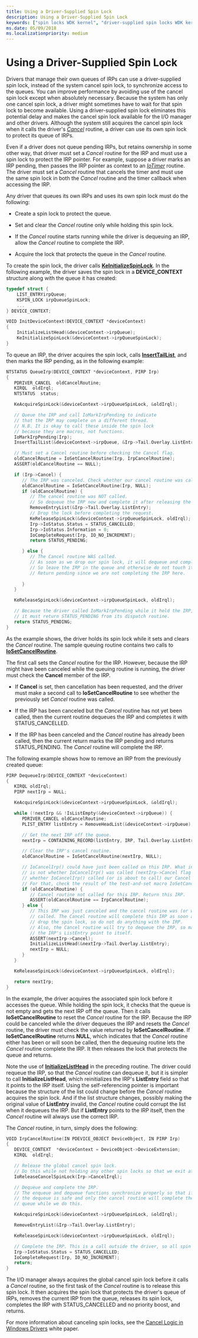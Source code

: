 ```yaml
---
title: Using a Driver-Supplied Spin Lock
description: Using a Driver-Supplied Spin Lock
keywords: ["spin locks WDK kernel", "driver-supplied spin locks WDK kernel", "global cancel spin locks WDK kernel"]
ms.date: 05/09/2018
ms.localizationpriority: medium
---
```


# Using a Driver-Supplied Spin Lock





Drivers that manage their own queues of IRPs can use a driver-supplied spin lock, instead of the system cancel spin lock, to synchronize access to the queues. You can improve performance by avoiding use of the cancel spin lock except when absolutely necessary. Because the system has only one cancel spin lock, a driver might sometimes have to wait for that spin lock to become available. Using a driver-supplied spin lock eliminates this potential delay and makes the cancel spin lock available for the I/O manager and other drivers. Although the system still acquires the cancel spin lock when it calls the driver's [*Cancel*](/windows-hardware/drivers/ddi/wdm/nc-wdm-driver_cancel) routine, a driver can use its own spin lock to protect its queue of IRPs.

Even if a driver does not queue pending IRPs, but retains ownership in some other way, that driver must set a *Cancel* routine for the IRP and must use a spin lock to protect the IRP pointer. For example, suppose a driver marks an IRP pending, then passes the IRP pointer as context to an [*IoTimer*](/windows-hardware/drivers/ddi/wdm/nc-wdm-io_timer_routine) routine. The driver must set a *Cancel* routine that cancels the timer and must use the same spin lock in both the *Cancel* routine and the timer callback when accessing the IRP.

Any driver that queues its own IRPs and uses its own spin lock must do the following:

-   Create a spin lock to protect the queue.

-   Set and clear the *Cancel* routine only while holding this spin lock.

-   If the *Cancel* routine starts running while the driver is dequeuing an IRP, allow the *Cancel* routine to complete the IRP.

-   Acquire the lock that protects the queue in the *Cancel* routine.

To create the spin lock, the driver calls [**KeInitializeSpinLock**](/windows-hardware/drivers/ddi/wdm/nf-wdm-keinitializespinlock). In the following example, the driver saves the spin lock in a **DEVICE\_CONTEXT** structure along with the queue it has created:

```cpp
typedef struct {
    LIST_ENTRYirpQueue;
    KSPIN_LOCK irpQueueSpinLock;
    ...
} DEVICE_CONTEXT;

VOID InitDeviceContext(DEVICE_CONTEXT *deviceContext)
{
    InitializeListHead(&deviceContext->irpQueue);
    KeInitializeSpinLock(&deviceContext->irpQueueSpinLock);
}
```

To queue an IRP, the driver acquires the spin lock, calls [**InsertTailList**](/windows-hardware/drivers/ddi/wdm/nf-wdm-inserttaillist), and then marks the IRP pending, as in the following example:

```cpp
NTSTATUS QueueIrp(DEVICE_CONTEXT *deviceContext, PIRP Irp)
{
   PDRIVER_CANCEL  oldCancelRoutine;
   KIRQL  oldIrql;
   NTSTATUS  status;

   KeAcquireSpinLock(&deviceContext->irpQueueSpinLock, &oldIrql);

   // Queue the IRP and call IoMarkIrpPending to indicate
   // that the IRP may complete on a different thread.
   // N.B. It is okay to call these inside the spin lock
   // because they are macros, not functions.
   IoMarkIrpPending(Irp);
   InsertTailList(&deviceContext->irpQueue, &Irp->Tail.Overlay.ListEntry);

   // Must set a Cancel routine before checking the Cancel flag.
   oldCancelRoutine = IoSetCancelRoutine(Irp, IrpCancelRoutine);
   ASSERT(oldCancelRoutine == NULL);

   if (Irp->Cancel) {
      // The IRP was canceled. Check whether our cancel routine was called.
      oldCancelRoutine = IoSetCancelRoutine(Irp, NULL);
      if (oldCancelRoutine) {
         // The cancel routine was NOT called.  
         // So dequeue the IRP now and complete it after releasing the spin lock.
         RemoveEntryList(&Irp->Tail.Overlay.ListEntry);
         // Drop the lock before completing the request.
         KeReleaseSpinLock(&deviceContext->irpQueueSpinLock, oldIrql);
         Irp->IoStatus.Status = STATUS_CANCELLED; 
         Irp->IoStatus.Information = 0;
         IoCompleteRequest(Irp, IO_NO_INCREMENT);
         return STATUS_PENDING;

      } else {
         // The Cancel routine WAS called.  
         // As soon as we drop our spin lock, it will dequeue and complete the IRP.
         // So leave the IRP in the queue and otherwise do not touch it.
         // Return pending since we are not completing the IRP here.
         
      }
   }

   KeReleaseSpinLock(&deviceContext->irpQueueSpinLock, oldIrql);

   // Because the driver called IoMarkIrpPending while it held the IRP,
   // it must return STATUS_PENDING from its dispatch routine.
   return STATUS_PENDING;
}
```

As the example shows, the driver holds its spin lock while it sets and clears the *Cancel* routine. The sample queuing routine contains two calls to [**IoSetCancelRoutine**](/windows-hardware/drivers/ddi/wdm/nf-wdm-iosetcancelroutine).

The first call sets the *Cancel* routine for the IRP. However, because the IRP might have been canceled while the queuing routine is running, the driver must check the **Cancel** member of the IRP.

-   If **Cancel** is set, then cancellation has been requested, and the driver must make a second call to **IoSetCancelRoutine** to see whether the previously set *Cancel* routine was called.

-   If the IRP has been canceled but the *Cancel* routine has not yet been called, then the current routine dequeues the IRP and completes it with STATUS\_CANCELLED.

-   If the IRP has been canceled and the *Cancel* routine has already been called, then the current return marks the IRP pending and returns STATUS\_PENDING. The *Cancel* routine will complete the IRP.

The following example shows how to remove an IRP from the previously created queue:

```cpp
PIRP DequeueIrp(DEVICE_CONTEXT *deviceContext)
{
   KIRQL oldIrql;
   PIRP nextIrp = NULL;

   KeAcquireSpinLock(&deviceContext->irpQueueSpinLock, &oldIrql);

   while (!nextIrp && !IsListEmpty(&deviceContext->irpQueue)) {
      PDRIVER_CANCEL oldCancelRoutine;
      PLIST_ENTRY listEntry = RemoveHeadList(&deviceContext->irpQueue);

      // Get the next IRP off the queue.
      nextIrp = CONTAINING_RECORD(listEntry, IRP, Tail.Overlay.ListEntry);

      // Clear the IRP's cancel routine.
      oldCancelRoutine = IoSetCancelRoutine(nextIrp, NULL);

      // IoCancelIrp() could have just been called on this IRP. What interests us
      // is not whether IoCancelIrp() was called (nextIrp->Cancel flag set), but
      // whether IoCancelIrp() called (or is about to call) our Cancel routine.
      // For that, check the result of the test-and-set macro IoSetCancelRoutine.
      if (oldCancelRoutine) {
         // Cancel routine not called for this IRP. Return this IRP.
         ASSERT(oldCancelRoutine == IrpCancelRoutine);
      } else {
         // This IRP was just canceled and the cancel routine was (or will be)
         // called. The Cancel routine will complete this IRP as soon as we
         // drop the spin lock, so do not do anything with the IRP.
         // Also, the Cancel routine will try to dequeue the IRP, so make 
         // the IRP's ListEntry point to itself.
         ASSERT(nextIrp->Cancel);
         InitializeListHead(&nextIrp->Tail.Overlay.ListEntry);
         nextIrp = NULL;
      }
   }

   KeReleaseSpinLock(&deviceContext->irpQueueSpinLock, oldIrql);

   return nextIrp;
}
```

In the example, the driver acquires the associated spin lock before it accesses the queue. While holding the spin lock, it checks that the queue is not empty and gets the next IRP off the queue. Then it calls **IoSetCancelRoutine** to reset the *Cancel* routine for the IRP. Because the IRP could be canceled while the driver dequeues the IRP and resets the *Cancel* routine, the driver must check the value returned by **IoSetCancelRoutine**. If **IoSetCancelRoutine** returns **NULL**, which indicates that the *Cancel* routine either has been or will soon be called, then the dequeuing routine lets the *Cancel* routine complete the IRP. It then releases the lock that protects the queue and returns.

Note the use of [**InitializeListHead**](/windows-hardware/drivers/ddi/wdm/nf-wdm-initializelisthead) in the preceding routine. The driver could requeue the IRP, so that the *Cancel* routine can dequeue it, but it is simpler to call **InitializeListHead**, which reinitializes the IRP's **ListEntry** field so that it points to the IRP itself. Using the self-referencing pointer is important because the structure of the list could change before the *Cancel* routine acquires the spin lock. And if the list structure changes, possibly making the original value of **ListEntry** invalid, the *Cancel* routine could corrupt the list when it dequeues the IRP. But if **ListEntry** points to the IRP itself, then the *Cancel* routine will always use the correct IRP.

The *Cancel* routine, in turn, simply does the following:

```cpp
VOID IrpCancelRoutine(IN PDEVICE_OBJECT DeviceObject, IN PIRP Irp)
{
   DEVICE_CONTEXT  *deviceContext = DeviceObject->DeviceExtension;
   KIRQL  oldIrql;

   // Release the global cancel spin lock.  
   // Do this while not holding any other spin locks so that we exit at the right IRQL.
   IoReleaseCancelSpinLock(Irp->CancelIrql);

   // Dequeue and complete the IRP.  
   // The enqueue and dequeue functions synchronize properly so that if this cancel routine is called, 
   // the dequeue is safe and only the cancel routine will complete the IRP. Hold the spin lock for the IRP
   // queue while we do this.

   KeAcquireSpinLock(&deviceContext->irpQueueSpinLock, &oldIrql);

   RemoveEntryList(&Irp->Tail.Overlay.ListEntry);

   KeReleaseSpinLock(&deviceContext->irpQueueSpinLock, oldIrql);

   // Complete the IRP. This is a call outside the driver, so all spin locks must be released by this point.
   Irp->IoStatus.Status = STATUS_CANCELLED;
   IoCompleteRequest(Irp, IO_NO_INCREMENT);
   return;
}
```

The I/O manager always acquires the global cancel spin lock before it calls a *Cancel* routine, so the first task of the *Cancel* routine is to release this spin lock. It then acquires the spin lock that protects the driver's queue of IRPs, removes the current IRP from the queue, releases its spin lock, completes the IRP with STATUS\_CANCELLED and no priority boost, and returns.

For more information about canceling spin locks, see the [Cancel Logic in Windows Drivers](/previous-versions/windows/hardware/design/dn653289(v=vs.85)) white paper.

